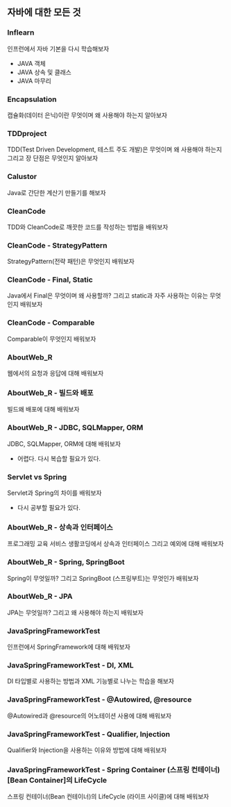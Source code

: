 ## 자바에 대한 모든 것<br>

### Inflearn
인프런에서 자바 기본을 다시 학습해보자
- JAVA 객체
- JAVA 상속 및 클래스
- JAVA 마무리

### Encapsulation
캡슐화(데이터 은닉)이란 무엇이며 왜 사용해야 하는지 알아보자

### TDDproject
TDD(Test Driven Development, 테스트 주도 개발)은 무엇이며 왜 사용해야 하는지 그리고 장 단점은 무엇인지 알아보자

### Calustor
Java로 간단한 계산기 만들기를 해보자

### CleanCode
TDD와 CleanCode로 깨끗한 코드를 작성하는 방법을 배워보자

### CleanCode - StrategyPattern
StrategyPattern(전략 패턴)은 무엇인지 배워보자

### CleanCode - Final, Static
Java에서 Final은 무엇이며 왜 사용할까? 그리고 static과 자주 사용하는 이유는 무엇인지 배워보자

### CleanCode - Comparable
Comparable이 무엇인지 배워보자

### AboutWeb_R
웹에서의 요청과 응답에 대해 배워보자

### AboutWeb_R - 빌드와 배포
빌드왜 배포에 대해 배워보자

### AboutWeb_R - JDBC, SQLMapper, ORM
JDBC, SQLMapper, ORM에 대해 배워보자
- 어렵다. 다시 복습할 필요가 있다.

### Servlet vs Spring
Servlet과 Spring의 차이를 배워보자
- 다시 공부할 필요가 있다.

### AboutWeb_R - 상속과 인터페이스
프로그래밍 교육 서비스 생활코딩에서 상속과 인터페이스 그리고 예외에 대해 배워보자

### AboutWeb_R - Spring, SpringBoot
Spring이 무엇일까? 그리고 SpringBoot (스프링부트)는 무엇인가 배워보자

### AboutWeb_R - JPA
JPA는 무엇일까? 그리고 왜 사용해야 하는지 배워보자

### JavaSpringFrameworkTest
인프런에서 SpringFramework에 대해 배워보자

### JavaSpringFrameworkTest - DI, XML
DI 타입별로 사용하는 방법과 XML 기능별로 나누는 학습을 해보자

### JavaSpringFrameworkTest - @Autowired, @resource
@Autowired과 @resource의 어노테이션 사용에 대해 배워보자

### JavaSpringFrameworkTest - Qualifier, Injection
Qualifier와 Injection을 사용하는 이유와 방법에 대해 배워보자

### JavaSpringFrameworkTest - Spring Container (스프링 컨테이너) [Bean Container]의 LifeCycle
스프링 컨테이너(Bean 컨테이너)의 LifeCycle (라이프 사이클)에 대해 배워보자
